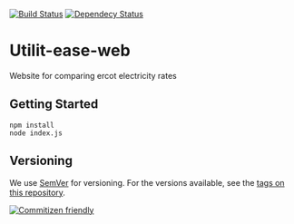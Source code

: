 [![Build Status](https://travis-ci.org/ryandterri/utilit-ease-web.svg?branch=master)](https://travis-ci.org/ryandterri/utilit-ease-web)
[![Dependecy Status](https://david-dm.org/ryandterri/utilit-ease-web.svg)](https://david-dm.org/ryandterri/utilit-ease-web)

# Utilit-ease-web

Website for comparing ercot electricity rates

## Getting Started

```
npm install
node index.js
```

## Versioning

We use [SemVer](http://semver.org/) for versioning. For the versions available, see the [tags on this repository](https://github.com/your/project/tags). 

[![Commitizen friendly](https://img.shields.io/badge/commitizen-friendly-brightgreen.svg)](http://commitizen.github.io/cz-cli/)
